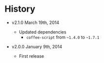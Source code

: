 # History

- v2.1.0 March 19th, 2014
	- Updated dependencies
		- `coffee-script` from `~1.4.0` to `~1.7.1`

- v2.0.0 January 9th, 2014
	- First release
